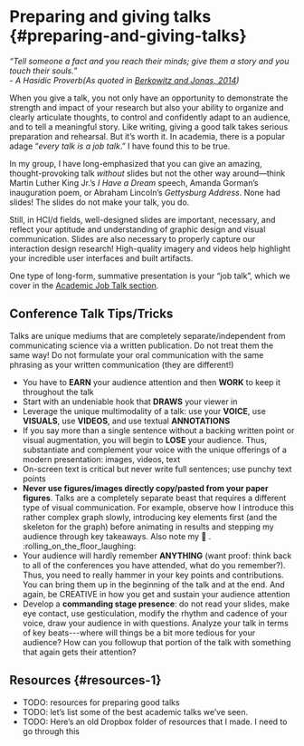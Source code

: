 # **Preparing and giving talks** {#preparing-and-giving-talks}

*“Tell someone a fact and you reach their minds; give them a story and you touch their souls.”*  
*\- A Hasidic Proverb(As quoted in [Berkowitz and Jonas, 2014](https://www.amazon.com/Hearing-Siblings-Conversation-Marla-Berkowitz/dp/078647825X))*

When you give a talk, you not only have an opportunity to demonstrate the strength and impact of your research but also your ability to organize and clearly articulate thoughts, to control and confidently adapt to an audience, and to tell a meaningful story. Like writing, giving a good talk takes serious preparation and rehearsal. But it’s worth it. In academia, there is a popular adage “*every talk is a job talk*.” I have found this to be true.

In my group, I have long-emphasized that you can give an amazing, thought-provoking talk *without* slides but not the other way around—think Martin Luther King Jr.’s *I Have a Dream* speech, Amanda Gorman’s inauguration poem, or Abraham Lincoln’s *Gettysburg Address*. None had slides\! The slides do not make your talk, you do. 

Still, in HCI/d fields, well-designed slides are important, necessary, and reflect your aptitude and understanding of graphic design and visual communication. Slides are also necessary to properly capture our interaction design research\! High-quality imagery and videos help highlight your incredible user interfaces and built artifacts. 

One type of long-form, summative presentation is your “job talk”, which we cover in the [Academic Job Talk section](#academic-job-talks).

## **Conference Talk Tips/Tricks**

Talks are unique mediums that are completely separate/independent from communicating science via a written publication. Do not treat them the same way\! Do not formulate your oral communication with the same phrasing as your written communication (they are different\!)

* You have to **EARN** your audience attention and then **WORK** to keep it throughout the talk  
* Start with an undeniable hook that **DRAWS** your viewer in  
* Leverage the unique multimodality of a talk: use your **VOICE**, use **VISUALS**, use **VIDEOS**, and use textual **ANNOTATIONS**  
* If you say more than a single sentence without a backing written point or visual augmentation, you will begin to **LOSE** your audience. Thus, substantiate and complement your voice with the unique offerings of a modern presentation: images, videos, text  
* On-screen text is critical but never write full sentences; use punchy text points  
* **Never use figures/images directly copy/pasted from your paper figures**. Talks are a completely separate beast that requires a different type of visual communication. For example, observe how I introduce this rather complex graph slowly, introducing key elements first (and the skeleton for the graph) before animating in results and stepping my audience through key takeaways. Also note my :haircut: . :rolling\_on\_the\_floor\_laughing:   
* Your audience will hardly remember **ANYTHING** (want proof: think back to all of the conferences you have attended, what do you remember?). Thus, you need to really hammer in your key points and contributions. You can bring them up in the beginning of the talk and at the end. And again, be CREATIVE in how you get and sustain your audience attention  
* Develop a **commanding stage presence**: do not read your slides, make eye contact, use gesticulation, modify the rhythm and cadence of your voice, draw your audience in with questions. Analyze your talk in terms of key beats---where will things be a bit more tedious for your audience? How can you followup that portion of the talk with something that again gets their attention?

## **Resources** {#resources-1}

* TODO: resources for preparing good talks  
* TODO: let’s list some of the best academic talks we’ve seen.   
* TODO: Here’s an old Dropbox folder of resources that I made. I need to go through this
